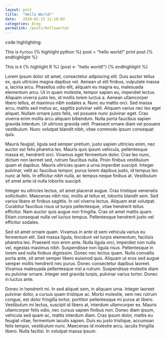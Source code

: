 ```yaml
---
layout: post
title:  "Hello World!"
date:   2020-02-15 11:10:02
categories: blog
permalink: /posts/helloworld/
---
```


code highlighting:

This is <code>Python</code>
{% highlight python %}
post = "hello world!"
print post
{% endhighlight %}

This is <code>R</code>
{% highlight R %}
(post <- "hello world!")
{% endhighlight %}



Lorem ipsum dolor sit amet, consectetur adipiscing elit. Duis auctor tellus ex, quis ultricies magna dapibus vel. Aenean ut elit finibus, vulputate massa a, lacinia arcu. Phasellus odio elit, aliquam eu magna eu, malesuada elementum arcu. Ut in quam molestie, tempor sapien eu, imperdiet lectus. Aliquam viverra justo leo, id mollis lorem luctus a. Aenean ullamcorper libero tellus, et maximus nibh sodales a. Nunc eu mattis orci. Sed massa arcu, mattis sed metus ac, sagittis pulvinar velit. Aliquam varius nec leo eget aliquet. Nullam ornare justo felis, vel posuere nunc pulvinar eget. Cras viverra enim mollis arcu aliquam bibendum. Nulla porta faucibus sapien gravida interdum. Ut ultrices gravida velit. Praesent ornare diam vel posuere vestibulum. Nunc volutpat blandit nibh, vitae commodo ipsum consequat quis.

Mauris feugiat, ligula sed semper pretium, justo sapien ultricies enim, nec auctor est felis pharetra leo. Mauris quis ipsum vehicula, pellentesque massa et, hendrerit orci. Vivamus eget fermentum dolor. Cras leo nunc, dictum non laoreet sed, rutrum faucibus nulla. Proin finibus vestibulum quam et dapibus. Mauris ultricies quam a urna imperdiet suscipit. Integer pulvinar, velit ac faucibus tempor, purus lorem dapibus justo, id tempus leo nunc at felis. In efficitur nibh nulla, ac tempus neque finibus at. Vestibulum sit amet ante id nulla lobortis suscipit.

Integer eu ultricies lectus, sit amet placerat augue. Cras tristique venenatis sollicitudin. Maecenas nibh nisi, mollis at tellus et, lobortis blandit sem. Sed varius libero et finibus sagittis. In vel viverra lectus. Aliquam erat volutpat. Curabitur faucibus risus ut turpis pellentesque, vitae hendrerit tellus efficitur. Nam auctor quis augue non fringilla. Cras sit amet mattis quam. Etiam consequat nulla vel luctus tempus. Pellentesque hendrerit justo vel efficitur sodales.

Sed sit amet ornare quam. Vivamus in ante id sem vehicula varius eu fermentum elit. Sed massa ligula, tincidunt vel turpis elementum, facilisis pharetra leo. Praesent non enim ante. Nulla ligula orci, imperdiet non nulla vel, egestas maximus nibh. Suspendisse non ligula risus. Pellentesque in lorem sed nulla finibus dignissim. Donec nec lectus quam. Nulla convallis porta ante, sit amet semper libero euismod quis. Aliquam ut eros sed augue semper mollis hendrerit nec purus. Donec consectetur dapibus laoreet. Vivamus malesuada pellentesque nisl a rutrum. Suspendisse molestie diam eu pulvinar ornare. Integer sed gravida turpis, pulvinar varius tortor. Donec in luctus ante.

Donec in hendrerit mi. In sed aliquet sem, in aliquam urna. Integer laoreet pulvinar dolor, a cursus quam tristique ac. Morbi molestie, sem nec rutrum congue, est dolor fringilla tortor, porttitor pellentesque mi purus at libero. Vestibulum mi lectus, suscipit id libero at, interdum ullamcorper ex. Mauris ullamcorper felis odio, nec cursus sapien finibus non. Donec diam ipsum, vehicula sed quam ac, mattis interdum diam. Cras ipsum dolor, mattis eu feugiat vitae, fermentum iaculis sapien. Duis eu justo tristique, accumsan felis tempor, vestibulum nunc. Maecenas id molestie arcu, iaculis fringilla libero. Nulla facilisi. In volutpat massa ipsum. 

